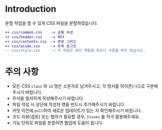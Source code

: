 # Introduction
분할 작업을 할 수 있게 CSS 파일을 분할하였습니다.

```diff
++ css/common.css    -> 공통 속성
++ css/header.css    -> 헤더
++ css/contents.css  -> 본문 그리드
++ css/aside.css     -> 우측 로그인 
-- css/style.css     -> 이 파일은 로더 역할을 하오니 수정을 하지 마십시오.
```

# 주의 사항
- 모든 CSS ```class``` 와 ```id``` 명은 소문자로 남겨주시고, 각 명사를 하이픈(-)으로 구분해주시기 바랍니다.
- 주석을 철저하게 작성해주시기 바랍니다.
- 파일 작성 시 상단에 작성자 명을 반드시 추가해주시기 바랍니다.
- 커밋 이전에 ```pull```하여 새로운 업데이트가 있는 지 확인해주시기 바랍니다.
- 코드 리뷰(검토) 또는 협의가 필요할 경우, ```Issues``` 를 적극 활용해주세요.
- 기능 단위로 파일을 분할하면 협업에 도움이 됩니다. 